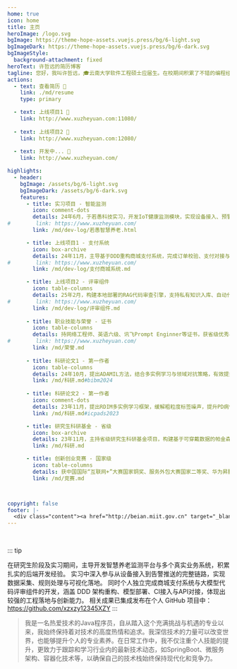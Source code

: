```yaml
---
home: true
icon: home
title: 主页
heroImage: /logo.svg
bgImage: https://theme-hope-assets.vuejs.press/bg/6-light.svg
bgImageDark: https://theme-hope-assets.vuejs.press/bg/6-dark.svg
bgImageStyle:
  background-attachment: fixed
heroText: 许哲远的简历博客
tagline: 您好，我叫许哲远，🎓云南大学软件工程硕士应届生。在校期间积累了不错的编程经验，可熟练运用主流Java后端技术栈，独立开发项目。
actions:
  - text: 查看简历 👣
    link: ./md/resume
    type: primary

  - text: 上线项目1 💐
    link: http://www.xuzheyuan.com:11080/
    
  - text: 上线项目2 💐
    link: http://www.xuzheyuan.com:12080/
    
  - text: 开发中... 💐
    link: http://www.xuzheyuan.com/

highlights:
  - header: 
    bgImage: /assets/bg/6-light.svg
    bgImageDark: /assets/bg/6-dark.svg
    features:
      - title: 实习项目 - 智能监测
        icon: comment-dots
        details: 24年6月，于若愚科技实习，开发IoT健康监测模块，实现设备接入、预警处理与数据可视化。
#        link: https://www.xuzheyuan.com/
        link: /md/dev-log/若愚智慧养老.html

      - title: 上线项目1 - 支付系统
        icon: box-archive
        details: 24年11月，主导基于DDD重构商城支付系统，完成订单校验、支付对接与风控策略设计。
#        link: https://www.xuzheyuan.com/
        link: /md/dev-log/支付商城系统.md

      - title: 上线项目2 - 评审组件
        icon: table-columns
        details: 25年2月，构建本地部署的RAG代码审查引擎，支持私有知识入库、自动代码评审与结果推送。
#        link: https://www.xuzheyuan.com/
        link: /md/dev-log/评审组件.md
        
      - title: 职业技能与荣誉 - 证书
        icon: table-columns
        details: 持网络工程师、英语六级、讯飞Prompt Enginner等证书，获省级优秀毕业生、双创先锋称号。
#        link: https://www.xuzheyuan.com/
        link: /md/荣誉.md
        
      - title: 科研论文1 - 第一作者
        icon: table-columns
        details: 24年10月，提出ADAMIL方法，结合多实例学习与领域对抗策略，有效提升PD病情评估精度，发表于BIBM2024。
        link: /md/科研.md#bibm2024
        
      - title: 科研论文2 - 第一作者
        icon: comment-dots
        details: 23年11月，提出RDIM多实例学习框架，缓解粗粒度标签噪声，提升PD病情分类精度，发表于ICPADS2023。
        link: /md/科研.md#icpads2023

      - title: 研究生科研基金 - 省级
        icon: box-archive
        details: 23年11月，主持省级研究生科研基金项目，构建基于可穿戴数据的帕金森病情评估体系，聚焦标签噪声与个体差异性问题。
        link: /md/科研.md

      - title: 创新创业竞赛 - 国家级
        icon: table-columns
        details: 获中国国际“互联网+”大赛国家铜奖、服务外包大赛国家二等奖、华为昇腾AI大赛省级铜奖等多项竞赛奖项，均任负责人。
        link: /md/竞赛.md



copyright: false
footer: |-
  <div class="content"><a href="http://beian.miit.gov.cn" target="_blank">鄂ICP备2025103836号</a> | <a target="_blank" href="http://www.beian.gov.cn/portal/registerSystemInfo?recordcode=53011402000718" style="display:inline-block;text-decoration:none;height:20px;line-height:20px;"><img src="https://bugstack.cn/assets/images/beian.png" style="float:left;"><p style="float:left;height:20px;line-height:20px;margin-top:5px; color:#939393;">滇公网安备 53011402000718号</p></a> |  MIT 协议, 版权所有 © 2025 许哲远，All rights reserved.</div>
---
```


<br/>

::: tip

在研究生阶段及实习期间，主导开发智慧养老监测平台与多个真实业务系统，积累扎实的后端开发经验。
实习中深入参与从设备接入到告警推送的完整链路，实现数据采集、规则处理与可视化落地。
同时个人独立完成商城支付系统与大模型代码评审组件的开发，涵盖 DDD 架构重构、模型部署、CI接入与API对接，体现出较强的工程落地与创新能力。
相关成果已集成发布在个人 GitHub 项目中：https://github.com/xzxzy12345XZY
:::

>我是一名热爱技术的Java程序员，自从踏入这个充满挑战与机遇的专业以来，我始终保持着对技术的高度热情和追求。我深信技术的力量可以改变世界，也能够提升个人的专业素养。在日常工作中，我不仅注重个人技能的提升，更致力于跟踪和学习行业内的最新技术动态，如SpringBoot、微服务架构、容器化技术等，以确保自己的技术栈始终保持现代化和竞争力。
